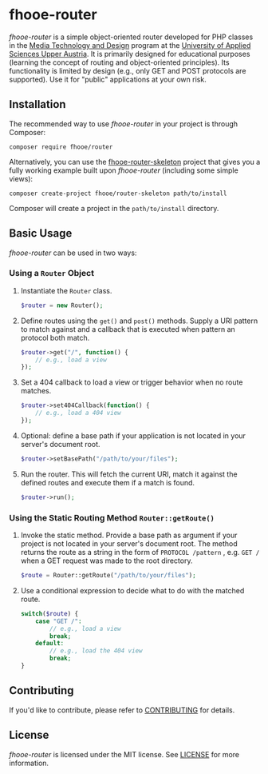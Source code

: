# fhooe-router

*fhooe-router* is a simple object-oriented router developed for PHP classes in the [Media Technology and Design](https://www.fh-ooe.at/en/hagenberg-campus/studiengaenge/bachelor/media-technology-and-design/) program at the [University of Applied Sciences Upper Austria](https://www.fh-ooe.at/en/hagenberg-campus/). It is primarily designed for educational purposes (learning the concept of routing and object-oriented principles). Its functionality is limited by design (e.g., only GET and POST protocols are supported). Use it for "public" applications at your own risk.

## Installation

The recommended way to use *fhooe-router* in your project is through Composer:

    composer require fhooe/router

Alternatively, you can use the [fhooe-router-skeleton](https://github.com/Digital-Media/fhooe-router-skeleton) project that gives you a fully working example built upon *fhooe-router* (including some simple views):

    composer create-project fhooe/router-skeleton path/to/install

Composer will create a project in the `path/to/install` directory.

## Basic Usage

*fhooe-router* can be used in two ways:

### Using a `Router` Object

1. Instantiate the `Router` class.

   ```php
   $router = new Router();
   ```

2. Define routes using the `get()` and `post()` methods. Supply a URI pattern to match against and a callback that is executed when pattern an protocol both match.

   ```php
   $router->get("/", function() {
       // e.g., load a view
   });
   ```

3. Set a 404 callback to load a view or trigger behavior when no route matches.

   ```php
   $router->set404Callback(function() {
       // e.g., load a 404 view
   });
   ```

4. Optional: define a base path if your application is not located in your server's document root. 

   ```php
   $router->setBasePath("/path/to/your/files");
   ```

5. Run the router. This will fetch the current URI, match it against the defined routes and execute them if a match is found.

   ```php
   $router->run();
   ```

### Using the Static Routing Method `Router::getRoute()`

1. Invoke the static method. Provide a base path as argument if your project is not located in your server's document root. The method returns the route as a string in the form of `PROTOCOL /pattern` , e.g. `GET /` when a GET request was made to the root directory.

   ```php
   $route = Router::getRoute("/path/to/your/files");
   ```

2. Use a conditional expression to decide what to do with the matched route.

   ```php
   switch($route) {
       case "GET /":
           // e.g., load a view
           break;
       default:
           // e.g., load the 404 view
           break;
   }
   ```

## Contributing

If you'd like to contribute, please refer to [CONTRIBUTING](https://github.com/Digital-Media/fhooe-router/blob/main/CONTRIBUTING.md) for details.

## License

*fhooe-router* is licensed under the MIT license. See [LICENSE](https://github.com/Digital-Media/fhooe-router/blob/main/LICENSE) for more information.

